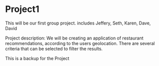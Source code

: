 # Project1
This will be our first group project. includes Jeffery, Seth, Karen, Dave, David

Project description: 
We will be creating an application of restaurant recommendations, according to the users geolocation. There are several criteria that can be selected to filter the results. 


This is a backup for the Project
